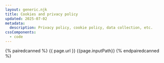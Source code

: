 ```yaml
---
layout: generic.njk
title: Cookies and privacy policy
updated: 2025-07-02
metadata:
  description: Privacy policy, cookie policy, data collection, etc.
cssComponents:
  - code
---
```


{% pairedcanned %}
{{ page.url }} {{page.inputPath}}
{% endpairedcanned %}